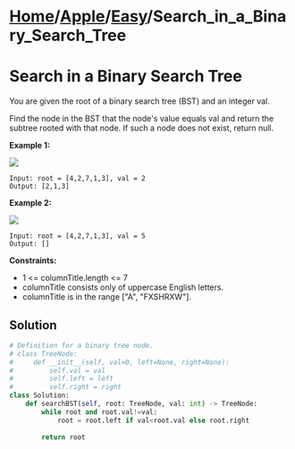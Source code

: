 # [Home](./../..)/[Apple](./..)/[Easy](./)/Search_in_a_Binary_Search_Tree
<h1>Search in a Binary Search Tree</h1>

<p>
You are given the root of a binary search tree (BST) and an integer val.

Find the node in the BST that the node's value equals val and return the subtree rooted with that node. If such a node does not exist, return null.
</p>

<b>Example 1:</b>

<img src="https://assets.leetcode.com/uploads/2021/01/12/tree1.jpg">

    Input: root = [4,2,7,1,3], val = 2
    Output: [2,1,3]
    
<b>Example 2:</b>

<img src="https://assets.leetcode.com/uploads/2021/01/12/tree2.jpg">

    Input: root = [4,2,7,1,3], val = 5
    Output: []

<b>Constraints:</b>

- 1 <= columnTitle.length <= 7
- columnTitle consists only of uppercase English letters.
- columnTitle is in the range ["A", "FXSHRXW"].

<h2>Solution</h2>

```python
# Definition for a binary tree node.
# class TreeNode:
#     def __init__(self, val=0, left=None, right=None):
#         self.val = val
#         self.left = left
#         self.right = right
class Solution:
    def searchBST(self, root: TreeNode, val: int) -> TreeNode:
        while root and root.val!=val:
            root = root.left if val<root.val else root.right
        
        return root
```
